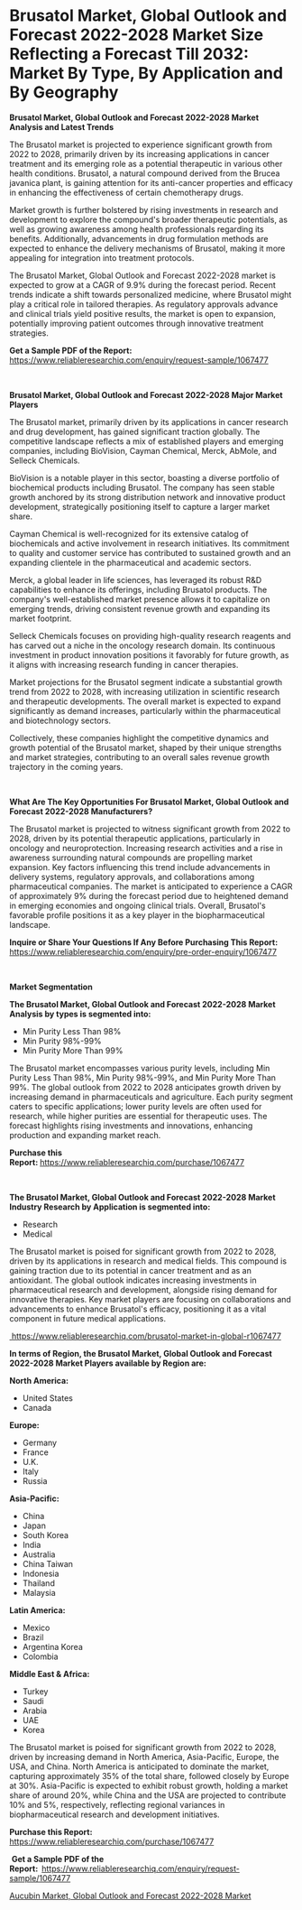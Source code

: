 <p><h1>Brusatol Market, Global Outlook and Forecast 2022-2028 Market Size Reflecting a Forecast Till 2032: Market By Type, By Application and By Geography</h1></p><p><strong>Brusatol Market, Global Outlook and Forecast 2022-2028 Market Analysis and Latest Trends</strong></p>
<p><p>The Brusatol market is projected to experience significant growth from 2022 to 2028, primarily driven by its increasing applications in cancer treatment and its emerging role as a potential therapeutic in various other health conditions. Brusatol, a natural compound derived from the Brucea javanica plant, is gaining attention for its anti-cancer properties and efficacy in enhancing the effectiveness of certain chemotherapy drugs. </p><p>Market growth is further bolstered by rising investments in research and development to explore the compound's broader therapeutic potentials, as well as growing awareness among health professionals regarding its benefits. Additionally, advancements in drug formulation methods are expected to enhance the delivery mechanisms of Brusatol, making it more appealing for integration into treatment protocols.</p><p>The Brusatol Market, Global Outlook and Forecast 2022-2028 market is expected to grow at a CAGR of 9.9% during the forecast period. Recent trends indicate a shift towards personalized medicine, where Brusatol might play a critical role in tailored therapies. As regulatory approvals advance and clinical trials yield positive results, the market is open to expansion, potentially improving patient outcomes through innovative treatment strategies.</p></p>
<p><strong>Get a Sample PDF of the Report:&nbsp;</strong> <a href="https://www.reliableresearchiq.com/enquiry/request-sample/1067477?utm_campaign=3323&utm_medium=2&utm_source=Github&utm_content=ia&utm_term=21032025&utm_id=brusatol-market-global-outlook-and-forecast-2022-2028">https://www.reliableresearchiq.com/enquiry/request-sample/1067477</a></p>
<p>&nbsp;</p>
<p><strong>Brusatol Market, Global Outlook and Forecast 2022-2028 Major Market Players</strong></p>
<p><p>The Brusatol market, primarily driven by its applications in cancer research and drug development, has gained significant traction globally. The competitive landscape reflects a mix of established players and emerging companies, including BioVision, Cayman Chemical, Merck, AbMole, and Selleck Chemicals.</p><p>BioVision is a notable player in this sector, boasting a diverse portfolio of biochemical products including Brusatol. The company has seen stable growth anchored by its strong distribution network and innovative product development, strategically positioning itself to capture a larger market share.</p><p>Cayman Chemical is well-recognized for its extensive catalog of biochemicals and active involvement in research initiatives. Its commitment to quality and customer service has contributed to sustained growth and an expanding clientele in the pharmaceutical and academic sectors.</p><p>Merck, a global leader in life sciences, has leveraged its robust R&D capabilities to enhance its offerings, including Brusatol products. The company's well-established market presence allows it to capitalize on emerging trends, driving consistent revenue growth and expanding its market footprint.</p><p>Selleck Chemicals focuses on providing high-quality research reagents and has carved out a niche in the oncology research domain. Its continuous investment in product innovation positions it favorably for future growth, as it aligns with increasing research funding in cancer therapies.</p><p>Market projections for the Brusatol segment indicate a substantial growth trend from 2022 to 2028, with increasing utilization in scientific research and therapeutic developments. The overall market is expected to expand significantly as demand increases, particularly within the pharmaceutical and biotechnology sectors.</p><p>Collectively, these companies highlight the competitive dynamics and growth potential of the Brusatol market, shaped by their unique strengths and market strategies, contributing to an overall sales revenue growth trajectory in the coming years.</p></p>
<p>&nbsp;</p>
<p><strong>What Are The Key Opportunities For Brusatol Market, Global Outlook and Forecast 2022-2028 Manufacturers?</strong></p>
<p><p>The Brusatol market is projected to witness significant growth from 2022 to 2028, driven by its potential therapeutic applications, particularly in oncology and neuroprotection. Increasing research activities and a rise in awareness surrounding natural compounds are propelling market expansion. Key factors influencing this trend include advancements in delivery systems, regulatory approvals, and collaborations among pharmaceutical companies. The market is anticipated to experience a CAGR of approximately 9% during the forecast period due to heightened demand in emerging economies and ongoing clinical trials. Overall, Brusatol's favorable profile positions it as a key player in the biopharmaceutical landscape.</p></p>
<p><strong>Inquire or Share Your Questions If Any Before Purchasing This Report:</strong> <a href="https://www.reliableresearchiq.com/enquiry/pre-order-enquiry/1067477?utm_campaign=3323&utm_medium=2&utm_source=Github&utm_content=ia&utm_term=21032025&utm_id=brusatol-market-global-outlook-and-forecast-2022-2028">https://www.reliableresearchiq.com/enquiry/pre-order-enquiry/1067477</a></p>
<p>&nbsp;</p>
<p><strong>Market Segmentation</strong></p>
<p><strong>The Brusatol Market, Global Outlook and Forecast 2022-2028 Market Analysis by types is segmented into:</strong></p>
<p><ul><li>Min Purity Less Than 98%</li><li>Min Purity 98%-99%</li><li>Min Purity More Than 99%</li></ul></p>
<p><p>The Brusatol market encompasses various purity levels, including Min Purity Less Than 98%, Min Purity 98%-99%, and Min Purity More Than 99%. The global outlook from 2022 to 2028 anticipates growth driven by increasing demand in pharmaceuticals and agriculture. Each purity segment caters to specific applications; lower purity levels are often used for research, while higher purities are essential for therapeutic uses. The forecast highlights rising investments and innovations, enhancing production and expanding market reach.</p></p>
<p><strong>Purchase this Report:&nbsp;</strong><a href="https://www.reliableresearchiq.com/purchase/1067477?utm_campaign=3323&utm_medium=2&utm_source=Github&utm_content=ia&utm_term=21032025&utm_id=brusatol-market-global-outlook-and-forecast-2022-2028">https://www.reliableresearchiq.com/purchase/1067477</a></p>
<p>&nbsp;</p>
<p><strong>The Brusatol Market, Global Outlook and Forecast 2022-2028 Market Industry Research by Application is segmented into:</strong></p>
<p><ul><li>Research</li><li>Medical</li></ul></p>
<p><p>The Brusatol market is poised for significant growth from 2022 to 2028, driven by its applications in research and medical fields. This compound is gaining traction due to its potential in cancer treatment and as an antioxidant. The global outlook indicates increasing investments in pharmaceutical research and development, alongside rising demand for innovative therapies. Key market players are focusing on collaborations and advancements to enhance Brusatol's efficacy, positioning it as a vital component in future medical applications.</p></p>
<p><a href="https://www.reliableresearchiq.com/brusatol-market-in-global-r1067477?utm_campaign=3323&utm_medium=2&utm_source=Github&utm_content=ia&utm_term=21032025&utm_id=brusatol-market-global-outlook-and-forecast-2022-2028">&nbsp;https://www.reliableresearchiq.com/brusatol-market-in-global-r1067477</a></p>
<p><strong>In terms of Region, the Brusatol Market, Global Outlook and Forecast 2022-2028 Market Players available by Region are:</strong></p>
<p>
    <p> <strong> North America: </strong>
        <ul>
            <li>United States</li>
            <li>Canada</li>
        </ul>
        </p> 
    <p> <strong> Europe: </strong>
        <ul>
            <li>Germany</li>
            <li>France</li>
            <li>U.K.</li>
            <li>Italy</li>
            <li>Russia</li>
        </ul>
        </p> 
    <p> <strong> Asia-Pacific: </strong>
        <ul>
            <li>China</li>
            <li>Japan</li>
            <li>South Korea</li>
            <li>India</li>
            <li>Australia</li>
            <li>China Taiwan</li>
            <li>Indonesia</li>
            <li>Thailand</li>
            <li>Malaysia</li>
        </ul>
        </p> 
    <p> <strong> Latin America: </strong>
        <ul>
            <li>Mexico</li>
            <li>Brazil</li>
            <li>Argentina Korea</li>
            <li>Colombia</li>
        </ul>
        </p> 
    <p> <strong> Middle East & Africa: </strong>
        <ul>
            <li>Turkey</li>
            <li>Saudi</li>
            <li>Arabia</li>
            <li>UAE</li>
            <li>Korea</li>
        </ul>
    </p>
    </p>
<p><p>The Brusatol market is poised for significant growth from 2022 to 2028, driven by increasing demand in North America, Asia-Pacific, Europe, the USA, and China. North America is anticipated to dominate the market, capturing approximately 35% of the total share, followed closely by Europe at 30%. Asia-Pacific is expected to exhibit robust growth, holding a market share of around 20%, while China and the USA are projected to contribute 10% and 5%, respectively, reflecting regional variances in biopharmaceutical research and development initiatives.</p></p>
<p><strong>Purchase this Report: </strong><a href="https://www.reliableresearchiq.com/purchase/1067477?utm_campaign=3323&utm_medium=2&utm_source=Github&utm_content=ia&utm_term=21032025&utm_id=brusatol-market-global-outlook-and-forecast-2022-2028">https://www.reliableresearchiq.com/purchase/1067477</a></p>
<p>&nbsp;<strong>Get a Sample PDF of the Report:&nbsp;&nbsp;</strong><a href="https://www.reliableresearchiq.com/enquiry/request-sample/1067477?utm_campaign=3323&utm_medium=2&utm_source=Github&utm_content=ia&utm_term=21032025&utm_id=brusatol-market-global-outlook-and-forecast-2022-2028">https://www.reliableresearchiq.com/enquiry/request-sample/1067477</a></p>
<p><strong></strong></p>
<p><p><a href="https://github.com/plawragarile/Market-Research-Report-List-1/blob/main/aucubin-market-global-outlook-and-forecast-2022-2028-market.md?utm_campaign=3323&utm_medium=2&utm_source=Github&utm_content=ia&utm_term=21032025&utm_id=brusatol-market-global-outlook-and-forecast-2022-2028">Aucubin Market, Global Outlook and Forecast 2022-2028 Market</a></p></p>